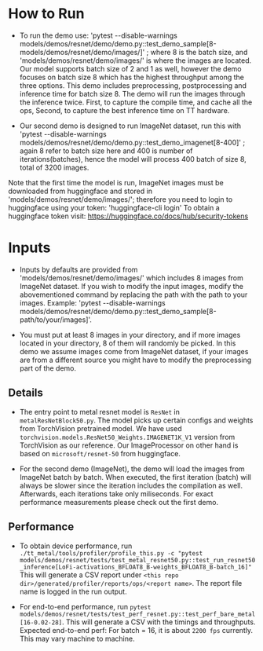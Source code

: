 # How to Run
+ To run the demo use:
'pytest --disable-warnings models/demos/resnet/demo/demo.py::test_demo_sample[8-models/demos/resnet/demo/images/]'
; where 8 is the batch size, and 'models/demos/resnet/demo/images/' is where the images are located. Our model supports batch size of 2 and 1 as well, however the demo focuses on batch size 8 which has the highest throughput among the three options. This demo includes preprocessing, postprocessing and inference time for batch size 8. The demo will run the images through the inference twice. First, to capture the compile time, and cache all the ops, Second, to capture the best inference time on TT hardware.

+ Our second demo is designed to run ImageNet dataset, run this with
'pytest --disable-warnings models/demos/resnet/demo/demo.py::test_demo_imagenet[8-400]'
; again 8 refer to batch size here and 400 is number of iterations(batches), hence the model will process 400 batch of size 8, total of 3200 images.

Note that the first time the model is run, ImageNet images must be downloaded from huggingface and stored in  'models/demos/resnet/demo/images/'; therefore you need to login to huggingface using your token: 'huggingface-cli login'
To obtain a huggingface token visit: https://huggingface.co/docs/hub/security-tokens

# Inputs
+ Inputs by defaults are provided from 'models/demos/resnet/demo/images/' which includes 8 images from ImageNet dataset. If you wish to modify the input images, modify the abovementioned command by replacing the path with the path to your images. Example:
'pytest --disable-warnings models/demos/resnet/demo/demo.py::test_demo_sample[8-path/to/your/images]'.

+ You must put at least 8 images in your directory, and if more images located in your directory, 8 of them will randomly be picked. In this demo we assume images come from ImageNet dataset, if your images are from a different source you might have to modify the preprocessing part of the demo.

## Details

+ The entry point to metal resnet model is `ResNet` in `metalResNetBlock50.py`. The model picks up certain configs and weights from TorchVision pretrained model. We have used `torchvision.models.ResNet50_Weights.IMAGENET1K_V1` version from TorchVision as our reference.
Our ImageProcessor on other hand is based on `microsoft/resnet-50` from huggingface.

+ For the second demo (ImageNet), the demo will load the images from ImageNet batch by batch. When executed, the first iteration (batch) will always be slower since the iteration includes the compilation as well. Afterwards, each iterations take only miliseconds. For exact performance measurements please check out the first demo.

## Performance

+ To obtain device performance, run `./tt_metal/tools/profiler/profile_this.py -c "pytest models/demos/resnet/tests/test_metal_resnet50.py::test_run_resnet50_inference[LoFi-activations_BFLOAT8_B-weights_BFLOAT8_B-batch_16]"`
This will generate a CSV report under `<this repo dir>/generated/profiler/reports/ops/<report name>`. The report file name is logged in the run output.

+ For end-to-end performance, run `pytest models/demos/resnet/tests/test_perf_resnet.py::test_perf_bare_metal[16-0.02-28]`. This will generate a CSV with the timings and throughputs.
Expected end-to-end perf: For batch = 16, it is about `2200 fps` currently. This may vary machine to machine.
